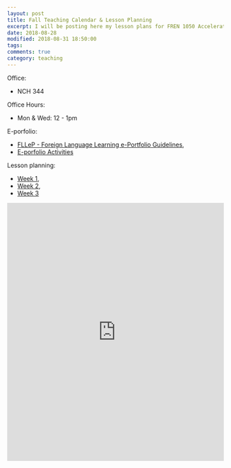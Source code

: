 ```yaml
---
layout: post
title: Fall Teaching Calendar & Lesson Planning
excerpt: I will be posting here my lesson plans for FREN 1050 Accelerated French, every week.     
date: 2018-08-28 
modified: 2018-08-31 18:50:00 
tags: 
comments: true
category: teaching
---
```

Office: 
- NCH 344   

Office Hours: 
- Mon & Wed: 12 - 1pm  

E-porfolio: 
- [FLLeP - Foreign Language Learning e-Portfolio Guidelines](http://simp.ly/publish/LhgQmV), 
- [E-porfolio Activities](http://simp.ly/publish/LtZD0m)

Lesson planning: 
- [Week 1](http://simp.ly/publish/ZGHPVp), 
- [Week 2](https://app.simplenote.com/publish/CTLRzX), 
- [Week 3](https://app.simplenote.com/publish/MyxJt8)  



<iframe src="https://calendar.google.com/calendar/embed?showTitle=0&amp;showDate=0&amp;showPrint=0&amp;showTabs=0&amp;showCalendars=0&amp;showTz=0&amp;height=600&amp;wkst=1&amp;bgcolor=%23FFFFFF&amp;src=virginia.edu_nf5j6ocml9bijdeg9aluej4710%40group.calendar.google.com&amp;color=%23B1365F&amp;ctz=America%2FNew_York" style="border-width:0" width="100%" height="600" frameborder="0" scrolling="no"></iframe>


